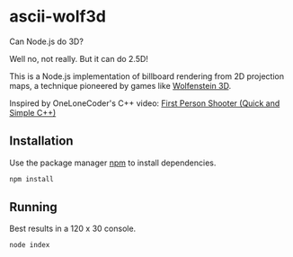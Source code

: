 # ascii-wolf3d

Can Node.js do 3D?

Well no, not really.  But it can do 2.5D!

This is a Node.js implementation of billboard rendering from 2D projection maps, a technique pioneered by games like [Wolfenstein 3D](https://en.wikipedia.org/wiki/Wolfenstein_3D).

Inspired by OneLoneCoder's C++ video: [First Person Shooter (Quick and Simple C++)
](https://www.youtube.com/watch?v=xW8skO7MFYw)

## Installation

Use the package manager [npm](https://www.npmjs.com/get-npm) to install dependencies.

```bash
npm install
```

## Running

Best results in a 120 x 30 console.

```bash
node index
```
